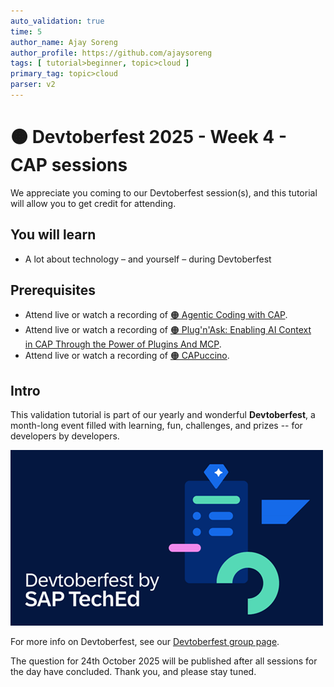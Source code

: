 ```yaml
---
auto_validation: true
time: 5
author_name: Ajay Soreng
author_profile: https://github.com/ajaysoreng
tags: [ tutorial>beginner, topic>cloud ]
primary_tag: topic>cloud
parser: v2
---
```

  
# 🟠 Devtoberfest 2025 - Week 4 - CAP sessions

<!-- description --> We appreciate you coming to our Devtoberfest session(s), and this tutorial will allow you to get credit for attending.

## You will learn

- A lot about technology – and yourself – during Devtoberfest

## Prerequisites

- Attend live or watch a recording of [🟠 Agentic Coding with CAP](https://youtube.com/watch?v=vvSrbsiIfmA).
- Attend live or watch a recording of [🟠 Plug'n'Ask: Enabling AI Context in CAP Through the Power of Plugins And MCP](https://youtube.com/watch?v=).
- Attend live or watch a recording of [🟠 CAPuccino](https://youtube.com/watch?v=).

## Intro

This validation tutorial is part of our yearly and wonderful **Devtoberfest**, a month-long event filled with learning, fun, challenges, and prizes -- for developers by developers.

![Devtoberfest](devtoberfestBanner2.png) 

For more info on Devtoberfest, see our [Devtoberfest group page](https://community.sap.com/t5/devtoberfest/gh-p/Devtoberfest).

The question for 24th October 2025 will be published after all sessions for the day have concluded.
Thank you, and please stay tuned.